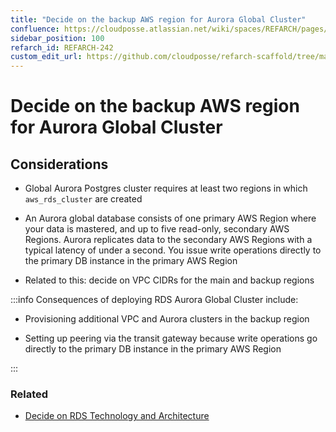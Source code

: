 ```yaml
---
title: "Decide on the backup AWS region for Aurora Global Cluster"
confluence: https://cloudposse.atlassian.net/wiki/spaces/REFARCH/pages/1175978124/REFARCH-242+-+Decide+on+the+backup+AWS+region+for+Aurora+Global+Cluster
sidebar_position: 100
refarch_id: REFARCH-242
custom_edit_url: https://github.com/cloudposse/refarch-scaffold/tree/main/docs/docs/fundamentals/design-decisions/foundational-platform/decide-on-the-backup-aws-region-for-aurora-global-cluster.md
---
```


# Decide on the backup AWS region for Aurora Global Cluster

## Considerations

- Global Aurora Postgres cluster requires at least two regions in which `aws_rds_cluster` are created

- An Aurora global database consists of one primary AWS Region where your data is mastered, and up to five read-only, secondary AWS Regions. Aurora replicates data to the secondary AWS Regions with a typical latency of under a second. You issue write operations directly to the primary DB instance in the primary AWS Region

- Related to this: decide on VPC CIDRs for the main and backup regions

:::info
Consequences of deploying RDS Aurora Global Cluster include:

- Provisioning additional VPC and Aurora clusters in the backup region

- Setting up peering via the transit gateway because write operations go directly to the primary DB instance in the primary AWS Region

:::

### Related

- [Decide on RDS Technology and Architecture](/reference-architecture/fundamentals/design-decisions/foundational-application-dependencies/decide-on-rds-technology-and-architecture)


